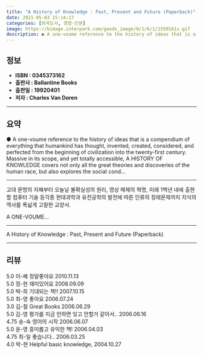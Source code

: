 ```yaml
---
title: "A History of Knowledge : Past, Present and Future (Paperback)"
date: 2021-05-03 15:14:17
categories: [외국도서, 경영-인문]
image: https://bimage.interpark.com/goods_image/0/1/6/1/1550161s.gif
description: ● A one-voume reference to the history of ideas that is a compendium of everything that humankind has thought, invented, created, considered, and perfected fro
---
```


## **정보**

- **ISBN : 0345373162**
- **출판사 : Ballantine Books**
- **출판일 : 19920401**
- **저자 : Charles Van Doren**

------



## **요약**

●  A one-voume reference to the history of ideas that is a compendium of everything that humankind has thought, invented, created, considered, and perfected from the beginning of civilization into the twenty-first century. Massive in its scope, and yet totally accessible, A HISTORY OF KNOWLEDGE covers not only all the great theories and discoveries of the human race, but also explores the social cond...

------

고대 문명의 지혜부터 오늘날 불확실성의 원리, 영상 매체의 혁명, 미래 1백년 내에 출현할 컴퓨터 기술 등각종 현대과학과 유전공학의 발전에 따른 인류의 장래문제까지 지식의 역사를 폭넓게 고찰한 교양서.
 


A ONE-VOUME... 

------


A History of Knowledge : Past, Present and Future (Paperback) 

------


## **리뷰** 

5.0 이-혜 정말좋야요 2010.11.13 <br/>5.0 정-현 재미있어요 2008.09.09 <br/>5.0 박-희 기대되는 책!! 2007.10.15 <br/>5.0 최-영 좋아요 2006.07.24 <br/>3.0 김-철 Great Books 2006.06.29 <br/>5.0 김-영 평가를 지금 안하면 잊고 안할거 같아서.. 2006.06.16 <br/>4.75 송-숙 영어의 시작 2006.06.07 <br/>5.0 윤-영 흥미롭고 유익한 책! 2006.04.03 <br/>4.75 최-일 좋습니다.. 2006.03.25 <br/>4.0 박-현 Helpful basic knowledge, 2004.10.27 <br/>